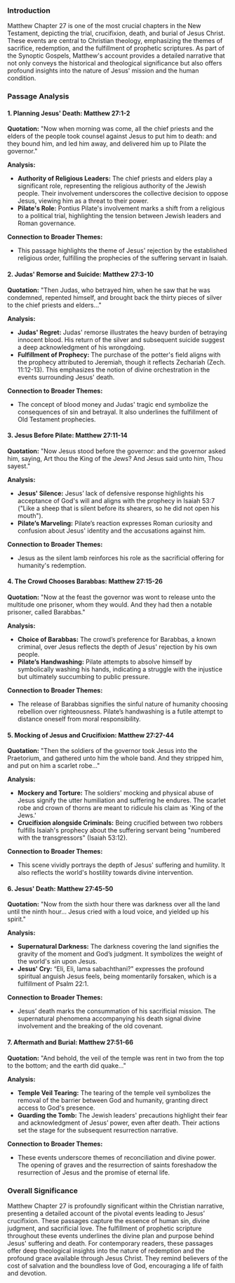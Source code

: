 ### Introduction

Matthew Chapter 27 is one of the most crucial chapters in the New Testament, depicting the trial, crucifixion, death, and burial of Jesus Christ. These events are central to Christian theology, emphasizing the themes of sacrifice, redemption, and the fulfillment of prophetic scriptures. As part of the Synoptic Gospels, Matthew's account provides a detailed narrative that not only conveys the historical and theological significance but also offers profound insights into the nature of Jesus' mission and the human condition.

### Passage Analysis

#### 1. Planning Jesus' Death: Matthew 27:1-2
**Quotation:** "Now when morning was come, all the chief priests and the elders of the people took counsel against Jesus to put him to death: and they bound him, and led him away, and delivered him up to Pilate the governor."

**Analysis:**
- **Authority of Religious Leaders:** The chief priests and elders play a significant role, representing the religious authority of the Jewish people. Their involvement underscores the collective decision to oppose Jesus, viewing him as a threat to their power.
- **Pilate's Role:** Pontius Pilate's involvement marks a shift from a religious to a political trial, highlighting the tension between Jewish leaders and Roman governance.
  
**Connection to Broader Themes:**
- This passage highlights the theme of Jesus' rejection by the established religious order, fulfilling the prophecies of the suffering servant in Isaiah.

#### 2. Judas' Remorse and Suicide: Matthew 27:3-10
**Quotation:** "Then Judas, who betrayed him, when he saw that he was condemned, repented himself, and brought back the thirty pieces of silver to the chief priests and elders..."

**Analysis:**
- **Judas' Regret:** Judas' remorse illustrates the heavy burden of betraying innocent blood. His return of the silver and subsequent suicide suggest a deep acknowledgment of his wrongdoing.
- **Fulfillment of Prophecy:** The purchase of the potter's field aligns with the prophecy attributed to Jeremiah, though it reflects Zechariah (Zech. 11:12-13). This emphasizes the notion of divine orchestration in the events surrounding Jesus' death.

**Connection to Broader Themes:**
- The concept of blood money and Judas' tragic end symbolize the consequences of sin and betrayal. It also underlines the fulfillment of Old Testament prophecies.

#### 3. Jesus Before Pilate: Matthew 27:11-14
**Quotation:** "Now Jesus stood before the governor: and the governor asked him, saying, Art thou the King of the Jews? And Jesus said unto him, Thou sayest."

**Analysis:**
- **Jesus' Silence:** Jesus’ lack of defensive response highlights his acceptance of God's will and aligns with the prophecy in Isaiah 53:7 ("Like a sheep that is silent before its shearers, so he did not open his mouth").
- **Pilate’s Marveling:** Pilate’s reaction expresses Roman curiosity and confusion about Jesus' identity and the accusations against him.

**Connection to Broader Themes:**
- Jesus as the silent lamb reinforces his role as the sacrificial offering for humanity's redemption.

#### 4. The Crowd Chooses Barabbas: Matthew 27:15-26
**Quotation:** "Now at the feast the governor was wont to release unto the multitude one prisoner, whom they would. And they had then a notable prisoner, called Barabbas."

**Analysis:**
- **Choice of Barabbas:** The crowd’s preference for Barabbas, a known criminal, over Jesus reflects the depth of Jesus' rejection by his own people.
- **Pilate’s Handwashing:** Pilate attempts to absolve himself by symbolically washing his hands, indicating a struggle with the injustice but ultimately succumbing to public pressure.

**Connection to Broader Themes:**
- The release of Barabbas signifies the sinful nature of humanity choosing rebellion over righteousness. Pilate’s handwashing is a futile attempt to distance oneself from moral responsibility.

#### 5. Mocking of Jesus and Crucifixion: Matthew 27:27-44
**Quotation:** "Then the soldiers of the governor took Jesus into the Praetorium, and gathered unto him the whole band. And they stripped him, and put on him a scarlet robe..."

**Analysis:**
- **Mockery and Torture:** The soldiers' mocking and physical abuse of Jesus signify the utter humiliation and suffering he endures. The scarlet robe and crown of thorns are meant to ridicule his claim as 'King of the Jews.'
- **Crucifixion alongside Criminals:** Being crucified between two robbers fulfills Isaiah's prophecy about the suffering servant being "numbered with the transgressors" (Isaiah 53:12).

**Connection to Broader Themes:**
- This scene vividly portrays the depth of Jesus' suffering and humility. It also reflects the world's hostility towards divine intervention.

#### 6. Jesus' Death: Matthew 27:45-50
**Quotation:** "Now from the sixth hour there was darkness over all the land until the ninth hour... Jesus cried with a loud voice, and yielded up his spirit."

**Analysis:**
- **Supernatural Darkness:** The darkness covering the land signifies the gravity of the moment and God’s judgment. It symbolizes the weight of the world's sin upon Jesus.
- **Jesus' Cry:** “Eli, Eli, lama sabachthani?" expresses the profound spiritual anguish Jesus feels, being momentarily forsaken, which is a fulfillment of Psalm 22:1.

**Connection to Broader Themes:**
- Jesus’ death marks the consummation of his sacrificial mission. The supernatural phenomena accompanying his death signal divine involvement and the breaking of the old covenant.

#### 7. Aftermath and Burial: Matthew 27:51-66
**Quotation:** "And behold, the veil of the temple was rent in two from the top to the bottom; and the earth did quake..."

**Analysis:**
- **Temple Veil Tearing:** The tearing of the temple veil symbolizes the removal of the barrier between God and humanity, granting direct access to God's presence.
- **Guarding the Tomb:** The Jewish leaders' precautions highlight their fear and acknowledgment of Jesus’ power, even after death. Their actions set the stage for the subsequent resurrection narrative.

**Connection to Broader Themes:**
- These events underscore themes of reconciliation and divine power. The opening of graves and the resurrection of saints foreshadow the resurrection of Jesus and the promise of eternal life.

### Overall Significance

Matthew Chapter 27 is profoundly significant within the Christian narrative, presenting a detailed account of the pivotal events leading to Jesus’ crucifixion. These passages capture the essence of human sin, divine judgment, and sacrificial love. The fulfillment of prophetic scripture throughout these events underlines the divine plan and purpose behind Jesus' suffering and death. For contemporary readers, these passages offer deep theological insights into the nature of redemption and the profound grace available through Jesus Christ. They remind believers of the cost of salvation and the boundless love of God, encouraging a life of faith and devotion.